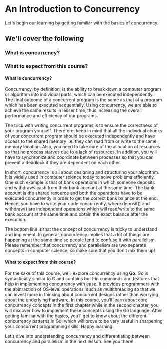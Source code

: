 # An Introduction to Concurrency
Let's begin our learning by getting familiar with the basics of concurrency.

## We'll cover the following

### What is concurrency?
### What to expect from this course?

#### What is concurrency?

Concurrency, by definition, is the ability to break down a computer program or algorithm into individual parts, which can be executed independently. 
The final outcome of a concurrent program is the same as that of a program which has been executed sequentially. Using concurrency, we are able to achieve the same results in 
lesser time, thus increasing the overall performance and efficiency of our programs.

The trick with writing concurrent programs is to ensure the correctness of your program yourself. Therefore, keep in mind that all the individual chunks of your concurrent 
program should be executed independently and have access to the shared memory i.e. they can read from or write to the same memory location. Also, you need to take care of the 
allocation of resources so that no process starves due to a lack of resources. In addition, you will have to synchronize and coordinate between processes so that you can prevent 
a deadlock if they are dependent on each other.

In short, concurrency is all about designing and structuring your algorithm. It is widely used in computer science today to solve problems efficiently. One such example is that 
of bank operations in which someone deposits and withdraws cash from their bank account at the same time. The bank account is the shared resource and both the operations have to 
be executed concurrently in order to get the correct bank balance at the end. Hence, you have to write your code concurrently, where deposit() and withdraw() are independent 
operations which will read/write to the same bank account at the same time and obtain the exact balance after the execution.

The bottom line is that the concept of concurrency is tricky to understand and implement. In general, concurrency implies that a lot of things are happening at the same time so 
people tend to confuse it with parallelism. Please remember that concurrency and parallelism are two separate concepts in computer science, so make sure that you don’t mix them 
up!

#### What to expect from this course?

For the sake of this course, we’ll explore concurrency using **Go**. Go is syntactically similar to C and contains built-in commands and features that help in implementing 
concurrency with ease. It provides programmers with the abstraction of OS-level operations, such as multithreading so that we can invest more in thinking about concurrent 
designs rather than worrying about the underlying hardware. In this course, you’ll learn about core concurrency concepts in the first chapter while in the second chapter, 
you will discover how to implement these concepts using the Go language. After getting familiar with the basics, you’ll get to know about the different concurrency patterns in 
Go, which will prove to be very useful in sharpening your concurrent programming skills. Happy learning!

Let’s dive into understanding concurrency and differentiating between concurrency and parallelism in the next lesson. See you there!
